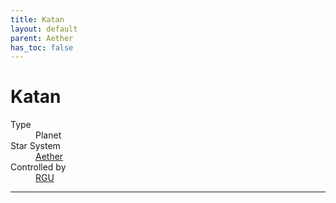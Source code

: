 ```yaml
---
title: Katan
layout: default
parent: Aether
has_toc: false
---
```


# Katan
<dl>
    <dt>Type</dt><dd>Planet</dd>
    <!-- <dt>Class</dt><dd>Habitable</dd> -->
    <dt>Star System</dt><dd><a href="../">Aether</a></dd>
    <dt>Controlled by</dt><dd><a href="../../../factions/rgu/">RGU</a></dd>
    <!-- <dt>Population</dt><dd>///</dd> -->
</dl>

----
